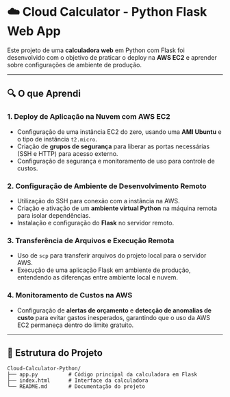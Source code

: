 # ☁️ Cloud Calculator - Python Flask Web App

Este projeto de uma **calculadora web** em Python com Flask foi desenvolvido com o objetivo de praticar o deploy na **AWS EC2** e aprender sobre configurações de ambiente de produção.

---

## 🔍 O que Aprendi

### 1. Deploy de Aplicação na Nuvem com AWS EC2
   - Configuração de uma instância EC2 do zero, usando uma **AMI Ubuntu** e o tipo de instância `t2.micro`.
   - Criação de **grupos de segurança** para liberar as portas necessárias (SSH e HTTP) para acesso externo.
   - Configuração de segurança e monitoramento de uso para controle de custos.

### 2. Configuração de Ambiente de Desenvolvimento Remoto
   - Utilização do SSH para conexão com a instância na AWS.
   - Criação e ativação de um **ambiente virtual Python** na máquina remota para isolar dependências.
   - Instalação e configuração do **Flask** no servidor remoto.

### 3. Transferência de Arquivos e Execução Remota
   - Uso de `scp` para transferir arquivos do projeto local para o servidor AWS.
   - Execução de uma aplicação Flask em ambiente de produção, entendendo as diferenças entre ambiente local e nuvem.

### 4. Monitoramento de Custos na AWS
   - Configuração de **alertas de orçamento** e **detecção de anomalias de custo** para evitar gastos inesperados, garantindo que o uso da AWS EC2 permaneça dentro do limite gratuito.

---

## 📂 Estrutura do Projeto

```plaintext
Cloud-Calculator-Python/
├── app.py          # Código principal da calculadora em Flask
├── index.html      # Interface da calculadora
└── README.md       # Documentação do projeto
